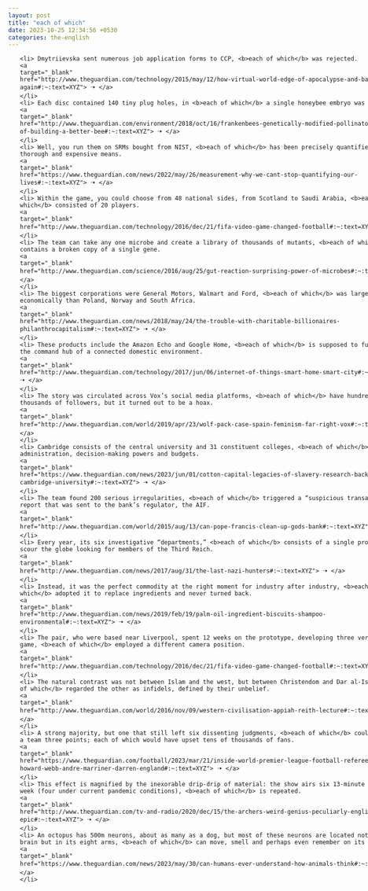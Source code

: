```yaml
---
layout: post
title: "each of which"
date: 2023-10-25 12:34:56 +0530
categories: the-english
---
```

<style>
    ol {
        width: 800px;
        margin: 0 auto;
    }
ol li {
    font-size: 18px;
    line-height: 1.5;
    padding-bottom: 8px;
}
</style>
<ol>

    <li> Dmytriievska sent numerous job application forms to CCP, <b>each of which</b> was rejected.
    <a 
    target="_blank" 
    href="http://www.theguardian.com/technology/2015/may/12/how-virtual-world-edge-of-apocalypse-and-back-again#:~:text=XYZ"> 🠢 </a>
    </li>
    <li> Each disc contained 140 tiny plug holes, in <b>each of which</b> a single honeybee embryo was growing.
    <a 
    target="_blank" 
    href="http://www.theguardian.com/environment/2018/oct/16/frankenbees-genetically-modified-pollinators-danger-of-building-a-better-bee#:~:text=XYZ"> 🠢 </a>
    </li>
    <li> Well, you run them on SRMs bought from NIST, <b>each of which</b> has been precisely quantified by more thorough and expensive means.
    <a 
    target="_blank" 
    href="https://www.theguardian.com/news/2022/may/26/measurement-why-we-cant-stop-quantifying-our-lives#:~:text=XYZ"> 🠢 </a>
    </li>
    <li> Within the game, you could choose from 48 national sides, from Scotland to Saudi Arabia, <b>each of which</b> consisted of 20 players.
    <a 
    target="_blank" 
    href="http://www.theguardian.com/technology/2016/dec/21/fifa-video-game-changed-football#:~:text=XYZ"> 🠢 </a>
    </li>
    <li> The team can take any one microbe and create a library of thousands of mutants, <b>each of which</b> contains a broken copy of a single gene.
    <a 
    target="_blank" 
    href="http://www.theguardian.com/science/2016/aug/25/gut-reaction-surprising-power-of-microbes#:~:text=XYZ"> 🠢 </a>
    </li>
    <li> The biggest corporations were General Motors, Walmart and Ford, <b>each of which</b> was larger economically than Poland, Norway and South Africa.
    <a 
    target="_blank" 
    href="http://www.theguardian.com/news/2018/may/24/the-trouble-with-charitable-billionaires-philanthrocapitalism#:~:text=XYZ"> 🠢 </a>
    </li>
    <li> These products include the Amazon Echo and Google Home, <b>each of which</b> is supposed to function as the command hub of a connected domestic environment.
    <a 
    target="_blank" 
    href="http://www.theguardian.com/technology/2017/jun/06/internet-of-things-smart-home-smart-city#:~:text=XYZ"> 🠢 </a>
    </li>
    <li> The story was circulated across Vox’s social media platforms, <b>each of which</b> have hundreds of thousands of followers, but it turned out to be a hoax.
    <a 
    target="_blank" 
    href="http://www.theguardian.com/world/2019/apr/23/wolf-pack-case-spain-feminism-far-right-vox#:~:text=XYZ"> 🠢 </a>
    </li>
    <li> Cambridge consists of the central university and 31 constituent colleges, <b>each of which</b> has its own administration, decision-making powers and budgets.
    <a 
    target="_blank" 
    href="https://www.theguardian.com/news/2023/jun/01/cotton-capital-legacies-of-slavery-research-backlash-cambridge-university#:~:text=XYZ"> 🠢 </a>
    </li>
    <li> The team found 200 serious irregularities, <b>each of which</b> triggered a “suspicious transaction” report that was sent to the bank’s regulator, the AIF.
    <a 
    target="_blank" 
    href="http://www.theguardian.com/world/2015/aug/13/can-pope-francis-clean-up-gods-bank#:~:text=XYZ"> 🠢 </a>
    </li>
    <li> Every year, its six investigative “departments,” <b>each of which</b> consists of a single prosecutor, scour the globe looking for members of the Third Reich.
    <a 
    target="_blank" 
    href="http://www.theguardian.com/news/2017/aug/31/the-last-nazi-hunters#:~:text=XYZ"> 🠢 </a>
    </li>
    <li> Instead, it was the perfect commodity at the right moment for industry after industry, <b>each of which</b> adopted it to replace ingredients and never turned back.
    <a 
    target="_blank" 
    href="http://www.theguardian.com/news/2019/feb/19/palm-oil-ingredient-biscuits-shampoo-environmental#:~:text=XYZ"> 🠢 </a>
    </li>
    <li> The pair, who were based near Liverpool, spent 12 weeks on the prototype, developing three versions of the game, <b>each of which</b> employed a different camera position.
    <a 
    target="_blank" 
    href="http://www.theguardian.com/technology/2016/dec/21/fifa-video-game-changed-football#:~:text=XYZ"> 🠢 </a>
    </li>
    <li> The natural contrast was not between Islam and the west, but between Christendom and Dar al‑Islam, <b>each of which</b> regarded the other as infidels, defined by their unbelief.
    <a 
    target="_blank" 
    href="http://www.theguardian.com/world/2016/nov/09/western-civilisation-appiah-reith-lecture#:~:text=XYZ"> 🠢 </a>
    </li>
    <li> A strong majority, but one that still left six dissenting judgments, <b>each of which</b> could have cost a team three points; each of which would have upset tens of thousands of fans.
    <a 
    target="_blank" 
    href="https://www.theguardian.com/football/2023/mar/21/inside-world-premier-league-football-referees-pgmol-howard-webb-andre-marriner-darren-england#:~:text=XYZ"> 🠢 </a>
    </li>
    <li> This effect is magnified by the inexorable drip-drip of material: the show airs six 13-minute episodes a week (four under current pandemic conditions), <b>each of which</b> is repeated.
    <a 
    target="_blank" 
    href="http://www.theguardian.com/tv-and-radio/2020/dec/15/the-archers-weird-genius-peculiarly-english-epic#:~:text=XYZ"> 🠢 </a>
    </li>
    <li> An octopus has 500m neurons, about as many as a dog, but most of these neurons are located not in the brain but in its eight arms, <b>each of which</b> can move, smell and perhaps even remember on its own.
    <a 
    target="_blank" 
    href="https://www.theguardian.com/news/2023/may/30/can-humans-ever-understand-how-animals-think#:~:text=XYZ"> 🠢 </a>
    </li>